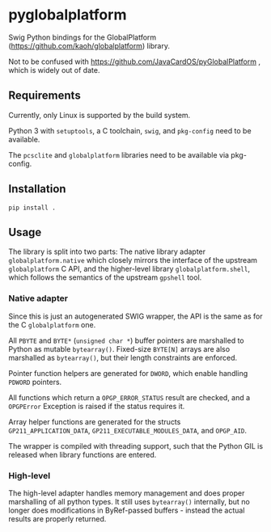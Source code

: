 # pyglobalplatform

Swig Python bindings for the GlobalPlatform (https://github.com/kaoh/globalplatform) library.

Not to be confused with https://github.com/JavaCardOS/pyGlobalPlatform , which is widely out of date.

## Requirements

Currently, only Linux is supported by the build system.

Python 3 with `setuptools`, a C toolchain, `swig`, and `pkg-config` need to be available.

The `pcsclite` and `globalplatform` libraries need to be available via pkg-config.

## Installation

`pip install .`

## Usage

The library is split into two parts: The native library adapter `globalplatform.native` which closely mirrors the interface of the upstream `globalplatform` C API, and the higher-level library `globalplatform.shell`, which follows the semantics of the upstream `gpshell` tool.

### Native adapter

Since this is just an autogenerated SWIG wrapper, the API is the same as for the C `globalplatform` one.

All `PBYTE` and `BYTE*` (`unsigned char *`) buffer pointers are marshalled to Python as mutable `bytearray()`. Fixed-size `BYTE[N]` arrays are also marshalled as `bytearray()`, but their length constraints are enforced.

Pointer function helpers are generated for `DWORD`, which enable handling `PDWORD` pointers.

All functions which return a `OPGP_ERROR_STATUS` result are checked, and a `OPGPError` Exception is raised if the status requires it.

Array helper functions are generated for the structs `GP211_APPLICATION_DATA`, `GP211_EXECUTABLE_MODULES_DATA`, and `OPGP_AID`.

The wrapper is compiled with threading support, such that the Python GIL is released when library functions are entered.

### High-level

The high-level adapter handles memory management and does proper marshalling of all python types. It still uses `bytearray()` internally, but no longer does modifications in ByRef-passed buffers - instead the actual results are properly returned.

